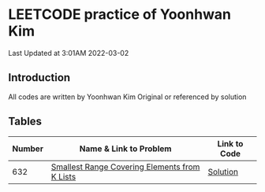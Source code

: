 # LEETCODE practice of Yoonhwan Kim
Last Updated at 3:01AM 2022-03-02

## Introduction
All codes are written by Yoonhwan Kim
Original or referenced by solution

## Tables
Number | Name & Link to Problem | Link to Code 
--- | --- | ---
| 632 | [Smallest Range Covering Elements from K Lists](https://leetcode.com/problems/smallest-range-covering-elements-from-k-lists/) | [Solution](https://github.com/micyhkim/leetcodePractice/tree/main/632_Smallest_Range_Covering_Elements_from_K_Lists)